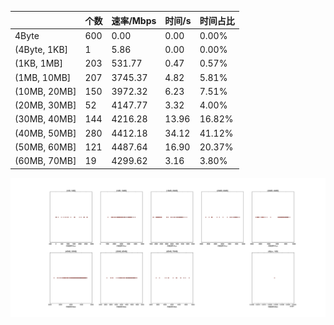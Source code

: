 |   |个数|速率/Mbps|时间/s|时间占比|
|---|---|---|---|---|
|4Byte|600|0.00|0.00|0.00%|
|(4Byte, 1KB]|1|5.86|0.00|0.00%|
|(1KB, 1MB]|203|531.77|0.47|0.57%|
|(1MB, 10MB]|207|3745.37|4.82|5.81%|
|(10MB, 20MB]|150|3972.32|6.23|7.51%|
|(20MB, 30MB]|52|4147.77|3.32|4.00%|
|(30MB, 40MB]|144|4216.28|13.96|16.82%|
|(40MB, 50MB]|280|4412.18|34.12|41.12%|
|(50MB, 60MB]|121|4487.64|16.90|20.37%|
|(60MB, 70MB]|19|4299.62|3.16|3.80%|

![](./速率分布.jpg)
